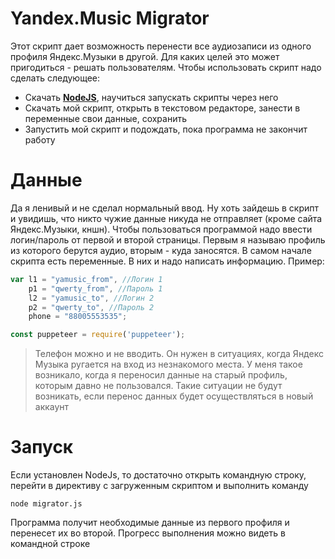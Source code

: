 # Yandex.Music Migrator

Этот скрипт дает возможность перенести все аудиозаписи из одного профиля Яндекс.Музыки в другой. Для каких целей это может пригодиться - решать пользователям. Чтобы использовать скрипт надо сделать следующее:

* Скачать [**NodeJS**](https://nodejs.org/en/download/), научиться запускать скрипты через него
* Скачать мой скрипт, открыть в текстовом редакторе, занести в переменные свои данные, сохранить
* Запустить мой скрипт и подождать, пока программа не закончит работу

# Данные

Да я ленивый и не сделал нормальный ввод. Ну хоть зайдешь в скрипт и увидишь, что никто чужие данные никуда не отправляет (кроме сайта Яндекс.Музыки, кншн). Чтобы пользоваться программой надо ввести логин/пароль от первой и второй страницы. Первым я называю профиль из которого берутся аудио, вторым - куда заносятся. В самом начале скрипта есть переменные. В них и надо написать информацию. Пример:

```javascript
var l1 = "yamusic_from", //Логин 1
    p1 = "qwerty_from", //Пароль 1
    l2 = "yamusic_to", //Логин 2
    p2 = "qwerty_to", //Пароль 2
    phone = "88005553535";

const puppeteer = require('puppeteer');
```

> Телефон можно и не вводить. Он нужен в ситуациях, когда Яндекс Музыка ругается на вход из незнакомого места. У меня такое возникало, когда я переносил данные на старый профиль, которым давно не пользовался. Такие ситуации не будут возникать, если перенос данных будет осуществляться в новый аккаунт

# Запуск

Если установлен NodeJs, то достаточно открыть командную строку, перейти в директиву с загруженным скриптом и выполнить команду

```
node migrator.js
```

Программа получит необходимые данные из первого профиля и перенесет их во второй. Прогресс выполнения можно видеть в командной строке
